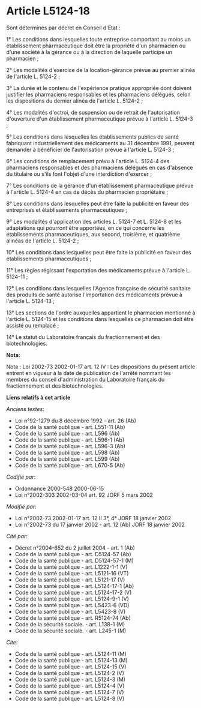 # Article L5124-18

Sont déterminés par décret en Conseil d'Etat :

1° Les conditions dans lesquelles toute entreprise comportant au moins un établissement pharmaceutique doit être la propriété
d'un pharmacien ou d'une société à la gérance ou à la direction de laquelle participe un pharmacien ;

2° Les modalités d'exercice de la location-gérance prévue au premier alinéa de l'article L. 5124-2 ;

3° La durée et le contenu de l'expérience pratique appropriée dont doivent justifier les pharmaciens responsables et les
pharmaciens délégués, selon les dispositions du dernier alinéa de l'article L. 5124-2 ;

4° Les modalités d'octroi, de suspension ou de retrait de l'autorisation d'ouverture d'un établissement pharmaceutique prévue
à l'article L. 5124-3 ;

5° Les conditions dans lesquelles les établissements publics de santé fabriquant industriellement des médicaments au 31
décembre 1991, peuvent demander à bénéficier de l'autorisation prévue à l'article L. 5124-3 ;

6° Les conditions de remplacement prévu à l'article L. 5124-4 des pharmaciens responsables et des pharmaciens délégués en cas
d'absence du titulaire ou s'ils font l'objet d'une interdiction d'exercer ;

7° Les conditions de la gérance d'un établissement pharmaceutique prévue à l'article L. 5124-4 en cas de décès du pharmacien
propriétaire ;

8° Les conditions dans lesquelles peut être faite la publicité en faveur des entreprises et établissements pharmaceutiques ;

9° Les modalités d'application des articles L. 5124-7 et L. 5124-8 et les adaptations qui pourront être apportées, en ce qui
concerne les établissements pharmaceutiques, aux second, troisième, et quatrième alinéas de l'article L. 5124-2 ;

10° Les conditions dans lesquelles peut être faite la publicité en faveur des établissements pharmaceutiques ;

11° Les règles régissant l'exportation des médicaments prévue à l'article L. 5124-11 ;

12° Les conditions dans lesquelles l'Agence française de sécurité sanitaire des produits de santé autorise l'importation des
médicaments prévue à l'article L. 5124-13 ;

13° Les sections de l'ordre auxquelles appartient le pharmacien mentionné à l'article L. 5124-15 et les conditions dans
lesquelles ce pharmacien doit être assisté ou remplacé ;

14° Le statut du Laboratoire français du fractionnement et des biotechnologies.

**Nota:**

Nota : Loi 2002-73 2002-01-17 art. 12 IV : Les dispositions du présent article entrent en vigueur à la date de publication de
l'arrêté nommant les membres du conseil d'administration du Laboratoire français du fractionnement et des biotechnologies.

**Liens relatifs à cet article**

_Anciens textes_:

  - Loi n°92-1279 du 8 décembre 1992 - art. 26 (Ab)
  - Code de la santé publique - art. L551-11 (Ab)
  - Code de la santé publique - art. L596 (Ab)
  - Code de la santé publique - art. L596-1 (Ab)
  - Code de la santé publique - art. L596-3 (Ab)
  - Code de la santé publique - art. L598 (Ab)
  - Code de la santé publique - art. L599 (Ab)
  - Code de la santé publique - art. L670-5 (Ab)

_Codifié par_:

  - Ordonnance 2000-548 2000-06-15
  - Loi n°2002-303 2002-03-04 art. 92 JORF 5 mars 2002

_Modifié par_:

  - Loi n°2002-73 2002-01-17 art. 12 II 3°, 4° JORF 18 janvier 2002
  - Loi n°2002-73 du 17 janvier 2002 - art. 12 (Ab) JORF 18 janvier 2002

_Cité par_:

  - Décret n°2004-652 du 2 juillet 2004 - art. 1 (Ab)
  - Code de la santé publique - art. D5124-57 (Ab)
  - Code de la santé publique - art. D5124-57-1 (M)
  - Code de la santé publique - art. L1222-1-1 (V)
  - Code de la santé publique - art. L5121-16 (VT)
  - Code de la santé publique - art. L5121-17 (V)
  - Code de la santé publique - art. L5124-17-1 (Ab)
  - Code de la santé publique - art. L5124-17-2 (V)
  - Code de la santé publique - art. L5124-9-1 (V)
  - Code de la santé publique - art. L5423-6 (VD)
  - Code de la santé publique - art. L5423-8 (V)
  - Code de la santé publique - art. R5124-74 (Ab)
  - Code de la sécurité sociale. - art. L138-1 (M)
  - Code de la sécurité sociale. - art. L245-1 (M)

_Cite_:

  - Code de la santé publique - art. L5124-11 (M)
  - Code de la santé publique - art. L5124-13 (M)
  - Code de la santé publique - art. L5124-15 (V)
  - Code de la santé publique - art. L5124-2 (V)
  - Code de la santé publique - art. L5124-3 (M)
  - Code de la santé publique - art. L5124-4 (V)
  - Code de la santé publique - art. L5124-7 (V)
  - Code de la santé publique - art. L5124-8 (V)
